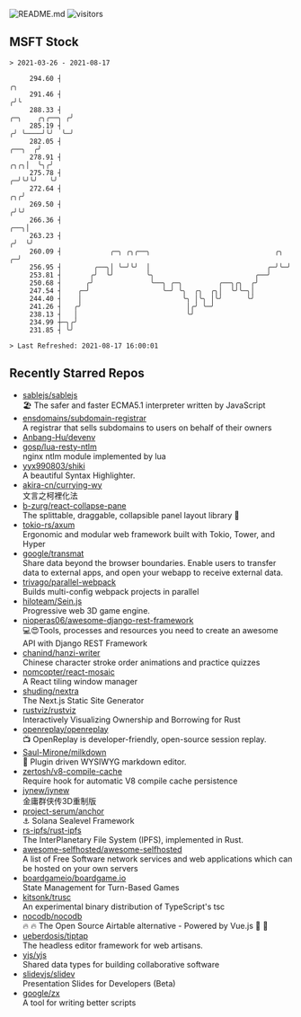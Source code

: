 ![README.md](https://github.com/Gerhut/Gerhut/workflows/README.md/badge.svg)
![visitors](https://visitors.vercel.app/Gerhut/Gerhut?token=8cf69d1f6813d272ef062726b6070c9be4ff72038cfe5a7ded7384a8da65d866)

## MSFT Stock

```
> 2021-03-26 - 2021-08-17

     294.60 ┤                                                                                                 ╭╮ 
     291.46 ┤                                                                                                ╭╯╰ 
     288.33 ┤                                                                                 ╭─╮    ╭╮╭──╮ ╭╯   
     285.19 ┤                                                                                ╭╯ ╰────╯╰╯  ╰─╯    
     282.05 ┤                                                                         ╭──╮  ╭╯                   
     278.91 ┤                                                                     ╭╮╭╮│  ╰╮╭╯                    
     275.78 ┤                                                                   ╭─╯╰╯╰╯   ╰╯                     
     272.64 ┤                                                                ╭╮╭╯                                
     269.50 ┤                                                               ╭╯╰╯                                 
     266.36 ┤                                                           ╭──╮│                                    
     263.23 ┤                                                          ╭╯  ╰╯                                    
     260.09 ┤            ╭─╮ ╭╮╭──╮                               ╭╮ ╭─╯                                         
     256.95 ┤        ╭──╮│ ╰─╯╰╯  │                             ╭─╯╰─╯                                           
     253.81 ┤       ╭╯  ╰╯        ╰╮                         ╭──╯                                                
     250.68 ┤      ╭╯              ╰──╮ ╭─╮         ╭──╮╭╮  ╭╯                                                   
     247.54 ┤    ╭─╯                  ╰─╯ ╰╮  ╭╮  ╭╮│  ╰╯╰─╮│                                                    
     244.40 ┤    │                         ╰╮ │╰╮ │╰╯      ╰╯                                                    
     241.26 ┤   ╭╯                          │╭╯ ╰─╯                                                              
     238.13 ┤   │                           ╰╯                                                                   
     234.99 ┼─╮╭╯                                                                                                
     231.85 ┤ ╰╯                                                                                                 

> Last Refreshed: 2021-08-17 16:00:01
```

## Recently Starred Repos

- [sablejs/sablejs](https://github.com/sablejs/sablejs)  
  🏖️ The safer and faster ECMA5.1 interpreter written by JavaScript
- [ensdomains/subdomain-registrar](https://github.com/ensdomains/subdomain-registrar)  
  A registrar that sells subdomains to users on behalf of their owners
- [Anbang-Hu/devenv](https://github.com/Anbang-Hu/devenv)  
- [gosp/lua-resty-ntlm](https://github.com/gosp/lua-resty-ntlm)  
  nginx ntlm module implemented by lua
- [yyx990803/shiki](https://github.com/yyx990803/shiki)  
  A beautiful Syntax Highlighter.
- [akira-cn/currying-wy](https://github.com/akira-cn/currying-wy)  
  文言之柯裡化法
- [b-zurg/react-collapse-pane](https://github.com/b-zurg/react-collapse-pane)  
  The splittable, draggable, collapsible panel layout library 🎉
- [tokio-rs/axum](https://github.com/tokio-rs/axum)  
  Ergonomic and modular web framework built with Tokio, Tower, and Hyper
- [google/transmat](https://github.com/google/transmat)  
  Share data beyond the browser boundaries. Enable users to transfer data to external apps, and open your webapp to receive external data.
- [trivago/parallel-webpack](https://github.com/trivago/parallel-webpack)  
  Builds multi-config webpack projects in parallel
- [hiloteam/Sein.js](https://github.com/hiloteam/Sein.js)  
  Progressive web 3D game engine.
- [nioperas06/awesome-django-rest-framework](https://github.com/nioperas06/awesome-django-rest-framework)  
   💻😍Tools, processes and resources you need to create an awesome API with Django REST Framework
- [chanind/hanzi-writer](https://github.com/chanind/hanzi-writer)  
  Chinese character stroke order animations and practice quizzes
- [nomcopter/react-mosaic](https://github.com/nomcopter/react-mosaic)  
  A React tiling window manager
- [shuding/nextra](https://github.com/shuding/nextra)  
  The Next.js Static Site Generator
- [rustviz/rustviz](https://github.com/rustviz/rustviz)  
  Interactively Visualizing Ownership and Borrowing for Rust
- [openreplay/openreplay](https://github.com/openreplay/openreplay)  
  :tv: OpenReplay is developer-friendly, open-source session replay.
- [Saul-Mirone/milkdown](https://github.com/Saul-Mirone/milkdown)  
  🍼 Plugin driven WYSIWYG  markdown editor.
- [zertosh/v8-compile-cache](https://github.com/zertosh/v8-compile-cache)  
  Require hook for automatic V8 compile cache persistence
- [jynew/jynew](https://github.com/jynew/jynew)  
  金庸群侠传3D重制版
- [project-serum/anchor](https://github.com/project-serum/anchor)  
  ⚓ Solana Sealevel Framework
- [rs-ipfs/rust-ipfs](https://github.com/rs-ipfs/rust-ipfs)  
  The InterPlanetary File System (IPFS), implemented in Rust.
- [awesome-selfhosted/awesome-selfhosted](https://github.com/awesome-selfhosted/awesome-selfhosted)  
  A list of Free Software network services and web applications which can be hosted on your own servers
- [boardgameio/boardgame.io](https://github.com/boardgameio/boardgame.io)  
  State Management for Turn-Based Games
- [kitsonk/trusc](https://github.com/kitsonk/trusc)  
  An experimental binary distribution of TypeScript's tsc
- [nocodb/nocodb](https://github.com/nocodb/nocodb)  
  🔥 🔥  The Open Source Airtable alternative  - Powered by Vue.js 🚀 🚀  
- [ueberdosis/tiptap](https://github.com/ueberdosis/tiptap)  
  The headless editor framework for web artisans.
- [yjs/yjs](https://github.com/yjs/yjs)  
  Shared data types for building collaborative software
- [slidevjs/slidev](https://github.com/slidevjs/slidev)  
  Presentation Slides for Developers (Beta)
- [google/zx](https://github.com/google/zx)  
  A tool for writing better scripts
